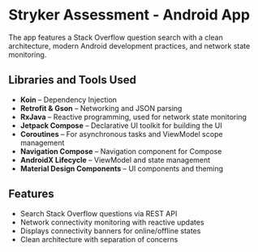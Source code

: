 # Stryker Assessment - Android App

The app features a Stack Overflow question search with a clean architecture, modern Android development practices, and network state monitoring.

## Libraries and Tools Used

- **Koin** – Dependency Injection
- **Retrofit & Gson** – Networking and JSON parsing
- **RxJava** – Reactive programming, used for network state monitoring
- **Jetpack Compose** – Declarative UI toolkit for building the UI
- **Coroutines** – For asynchronous tasks and ViewModel scope management
- **Navigation Compose** – Navigation component for Compose
- **AndroidX Lifecycle** – ViewModel and state management
- **Material Design Components** – UI components and theming

## Features

- Search Stack Overflow questions via REST API
- Network connectivity monitoring with reactive updates
- Displays connectivity banners for online/offline states
- Clean architecture with separation of concerns
